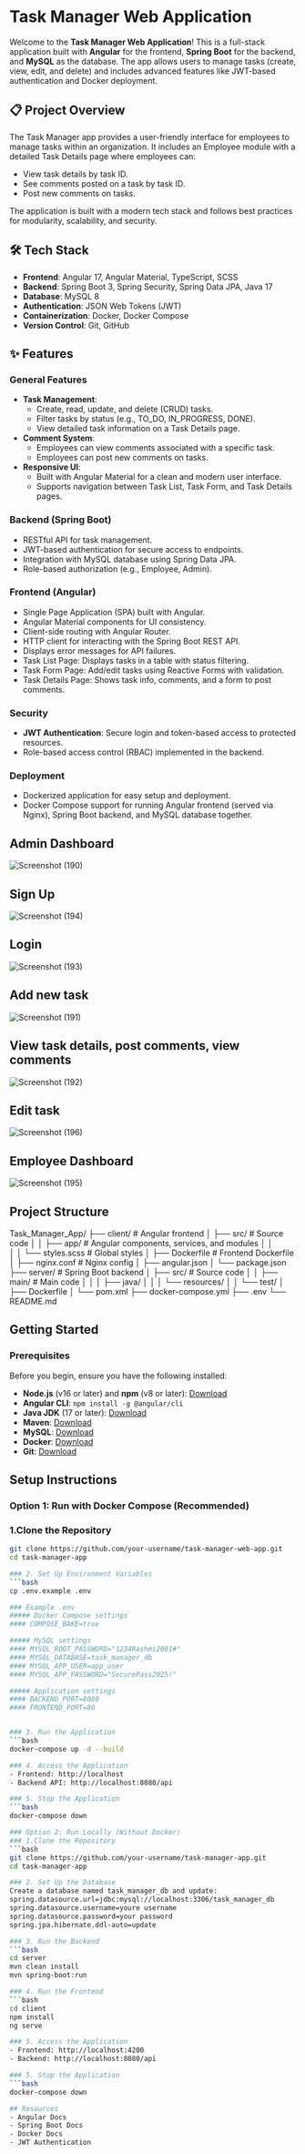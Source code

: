 # Task Manager Web Application

Welcome to the **Task Manager Web Application**! This is a full-stack application built with **Angular** for the frontend, **Spring Boot** for the backend, and **MySQL** as the database. The app allows users to manage tasks (create, view, edit, and delete) and includes advanced features like JWT-based authentication and Docker deployment.

## 📋 Project Overview

The Task Manager app provides a user-friendly interface for employees to manage tasks within an organization. It includes an Employee module with a detailed Task Details page where employees can:

- View task details by task ID.
- See comments posted on a task by task ID.
- Post new comments on tasks.

The application is built with a modern tech stack and follows best practices for modularity, scalability, and security.

## 🛠️ Tech Stack

- **Frontend**: Angular 17, Angular Material, TypeScript, SCSS
- **Backend**: Spring Boot 3, Spring Security, Spring Data JPA, Java 17
- **Database**: MySQL 8
- **Authentication**: JSON Web Tokens (JWT)
- **Containerization**: Docker, Docker Compose
- **Version Control**: Git, GitHub

## ✨ Features

### General Features
- **Task Management**:
  - Create, read, update, and delete (CRUD) tasks.
  - Filter tasks by status (e.g., TO_DO, IN_PROGRESS, DONE).
  - View detailed task information on a Task Details page.
- **Comment System**:
  - Employees can view comments associated with a specific task.
  - Employees can post new comments on tasks.
- **Responsive UI**:
  - Built with Angular Material for a clean and modern user interface.
  - Supports navigation between Task List, Task Form, and Task Details pages.

### Backend (Spring Boot)
- RESTful API for task management.
- JWT-based authentication for secure access to endpoints.
- Integration with MySQL database using Spring Data JPA.
- Role-based authorization (e.g., Employee, Admin).

### Frontend (Angular)
- Single Page Application (SPA) built with Angular.
- Angular Material components for UI consistency.
- Client-side routing with Angular Router.
- HTTP client for interacting with the Spring Boot REST API.
- Displays error messages for API failures.
- Task List Page: Displays tasks in a table with status filtering.
- Task Form Page: Add/edit tasks using Reactive Forms with validation.
- Task Details Page: Shows task info, comments, and a form to post comments.

### Security
- **JWT Authentication**: Secure login and token-based access to protected resources.
- Role-based access control (RBAC) implemented in the backend.

### Deployment
- Dockerized application for easy setup and deployment.
- Docker Compose support for running Angular frontend (served via Nginx), Spring Boot backend, and MySQL database together.

## Admin Dashboard
![Screenshot (190)](https://github.com/user-attachments/assets/24bbb6ec-16b3-4fcd-9f8c-664607353bb4)

## Sign Up
![Screenshot (194)](https://github.com/user-attachments/assets/2c3df6a5-3607-429a-a2a3-0aeac27a7fff)

## Login
![Screenshot (193)](https://github.com/user-attachments/assets/b81c05de-71c8-4e32-b776-aced82c84311)

## Add new task
![Screenshot (191)](https://github.com/user-attachments/assets/9cf74677-b1dd-4677-b9ec-f5277342ae9d)

## View task details, post comments, view comments
![Screenshot (192)](https://github.com/user-attachments/assets/ebbe5f87-bcb0-4e35-9398-cf3437b1e3bf)

## Edit task
![Screenshot (196)](https://github.com/user-attachments/assets/1d7b7828-91c9-4297-a0ba-af0053a045f6)

## Employee Dashboard
![Screenshot (195)](https://github.com/user-attachments/assets/8db091d3-3db2-4556-af03-d800c3a4e0b6)

## Project Structure
Task_Manager_App/
├── client/                    # Angular frontend
│   ├── src/                   # Source code
│   │   ├── app/              # Angular components, services, and modules
│   │    
│   │   └── styles.scss       # Global styles
│   ├── Dockerfile            # Frontend Dockerfile
│   ├── nginx.conf            # Nginx config
│   ├── angular.json
│   └── package.json
├── server/                    # Spring Boot backend
│   ├── src/                   # Source code
│   │   ├── main/             # Main code
│   │   │   ├── java/
│   │   │   └── resources/
│   │   └── test/
│   ├── Dockerfile
│   └── pom.xml
├── docker-compose.yml
├── .env
└── README.md





## Getting Started

### Prerequisites

Before you begin, ensure you have the following installed:
- **Node.js** (v16 or later) and **npm** (v8 or later): [Download](https://nodejs.org/)
- **Angular CLI**: `npm install -g @angular/cli`
- **Java JDK** (17 or later): [Download](https://www.oracle.com/java/)
- **Maven**: [Download](https://maven.apache.org/)
- **MySQL**: [Download](https://dev.mysql.com/downloads/)
- **Docker**: [Download](https://www.docker.com/get-started)
- **Git**: [Download](https://git-scm.com/)

## Setup Instructions

### Option 1: Run with Docker Compose (Recommended)
### 1.Clone the Repository
```bash
git clone https://github.com/your-username/task-manager-web-app.git
cd task-manager-app

### 2. Set Up Environment Variables
```bash
cp .env.example .env

### Example .env
##### Docker Compose settings
#### COMPOSE_BAKE=true

##### MySQL settings
#### MYSQL_ROOT_PASSWORD="1234Rashmi2001#"
#### MYSQL_DATABASE=task_manager_db
#### MYSQL_APP_USER=app_user
#### MYSQL_APP_PASSWORD="SecurePass2025!"

##### Application settings
#### BACKEND_PORT=8080
#### FRONTEND_PORT=80


### 3. Run the Application
```bash
docker-compose up -d --build

### 4. Access the Application
- Frontend: http://localhost
- Backend API: http://localhost:8080/api

### 5. Stop the Application
```bash
docker-compose down

### Option 2: Run Locally (Without Docker)
### 1.Clone the Repository
```bash
git clone https://github.com/your-username/task-manager-app.git
cd task-manager-app

### 2. Set Up the Database
Create a database named task_manager_db and update:
spring.datasource.url=jdbc:mysql://localhost:3306/task_manager_db
spring.datasource.username=youre username
spring.datasource.password=your password
spring.jpa.hibernate.ddl-auto=update

### 3. Run the Backend
```bash
cd server
mvn clean install
mvn spring-boot:run

### 4. Run the Frontend
```bash
cd client
npm install
ng serve

### 5. Access the Application
- Frontend: http://localhost:4200
- Backend: http://localhost:8080/api

### 5. Stop the Application
```bash
docker-compose down

## Resources
- Angular Docs
- Spring Boot Docs
- Docker Docs
- JWT Authentication




